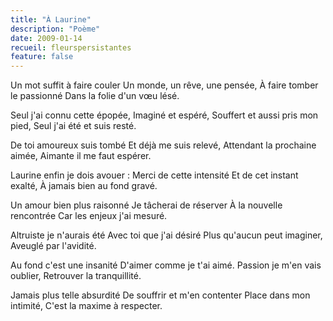 ```yaml
---
title: "À Laurine"
description: "Poème"
date: 2009-01-14
recueil: fleurspersistantes
feature: false
---
```


Un mot suffit à faire couler
Un monde, un rêve, une pensée,
À faire tomber le passionné
Dans la folie d'un vœu lésé.

Seul j'ai connu cette épopée,
Imaginé et espéré,
Souffert et aussi pris mon pied,
Seul j'ai été et suis resté.

De toi amoureux suis tombé
Et déjà me suis relevé,
Attendant la prochaine aimée,
Aimante il me faut espérer.

Laurine enfin je dois avouer :
Merci de cette intensité
Et de cet instant exalté,
À jamais bien au fond gravé.

Un amour bien plus raisonné
Je tâcherai de réserver
À la nouvelle rencontrée
Car les enjeux j'ai mesuré.

Altruiste je n'aurais été
Avec toi que j'ai désiré
Plus qu'aucun peut imaginer,
Aveuglé par l'avidité.

Au fond c'est une insanité
D'aimer comme je t'ai aimé.
Passion je m'en vais oublier,
Retrouver la tranquillité.

Jamais plus telle absurdité
De souffrir et m'en contenter
Place dans mon intimité,
C'est la maxime à respecter.
